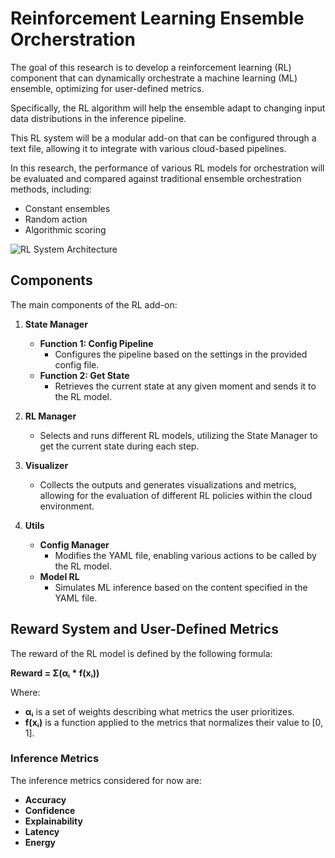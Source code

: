 # Reinforcement Learning Ensemble Orcherstration
The goal of this research is to develop a reinforcement learning (RL) component that can dynamically orchestrate a machine learning (ML) ensemble, optimizing for user-defined metrics. 

Specifically, the RL algorithm will help the ensemble adapt to changing input data distributions in the inference pipeline. 

This RL system will be a modular add-on that can be configured through a text file, allowing it to integrate with various cloud-based pipelines.

In this research, the performance of various RL models for orchestration will be evaluated and compared against traditional ensemble orchestration methods, including:
- Constant ensembles
- Random action
- Algorithmic scoring

![RL System Architecture](images/rl_system_architecture.png)

## Components
The main components of the RL add-on:

1. **State Manager**
   - **Function 1: Config Pipeline**
     - Configures the pipeline based on the settings in the provided config file.
   - **Function 2: Get State**
     - Retrieves the current state at any given moment and sends it to the RL model.

2. **RL Manager**
   - Selects and runs different RL models, utilizing the State Manager to get the current state during each step.

3. **Visualizer**
   - Collects the outputs and generates visualizations and metrics, allowing for the evaluation of different RL policies within the cloud environment.

4. **Utils**
   - **Config Manager**
     - Modifies the YAML file, enabling various actions to be called by the RL model.
   - **Model RL**
     - Simulates ML inference based on the content specified in the YAML file.

## Reward System and User-Defined Metrics
The reward of the RL model is defined by the following formula:

**Reward = Σ(αᵢ * f(xᵢ))**

Where:
- **αᵢ** is a set of weights describing what metrics the user prioritizes.
- **f(xᵢ)** is a function applied to the metrics that normalizes their value to [0, 1].

### Inference Metrics
The inference metrics considered for now are:
- **Accuracy**
- **Confidence**
- **Explainability**
- **Latency**
- **Energy**

